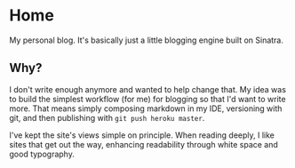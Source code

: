 # Home #

My personal blog. It's basically just a little blogging engine built on Sinatra.

## Why? ##

I don't write enough anymore and wanted to help change that. My idea was to build the simplest workflow (for me) for blogging so that I'd want to write more. That means simply composing markdown in my IDE, versioning with git, and then publishing with `git push heroku master`.

I've kept the site's views simple on principle. When reading deeply, I like sites that get out the way, enhancing readability through white space and good typography.
